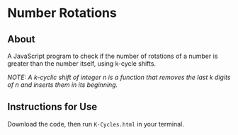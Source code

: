 # Number Rotations

## About

A JavaScript program to check if the number of rotations of a number is greater than the number itself, using k-cycle shifts.

_NOTE: A k-cyclic shift of integer n is a function that removes the last k digits of n and inserts them in its beginning._

## Instructions for Use

Download the code, then run `K-Cycles.html` in your terminal.
